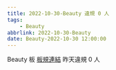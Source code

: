 ```yaml
---
title: 2022-10-30-Beauty 違規 0 人
tags:
    - Beauty
abbrlink: 2022-10-30-Beauty
date: Beauty-2022-10-30 12:00:00
---
```

Beauty 板 [板規連結](https://www.ptt.cc/bbs/Beauty/M.1630069980.A.84B.html)
昨天違規 0 人
